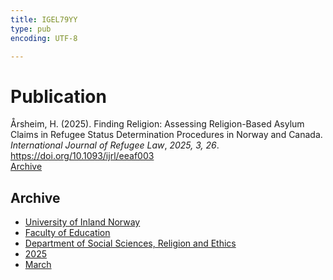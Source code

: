 ```yaml
---
title: IGEL79YY
type: pub
encoding: UTF-8

---
```

<h1>Publication</h1>
<article id="csl-bib-container-IGEL79YY" class="csl-bib-container">
  <div class="csl-bib-body"> <div class="csl-entry">Årsheim, H. (2025). Finding Religion: Assessing Religion-Based Asylum Claims in Refugee Status Determination Procedures in Norway and Canada. <i>International Journal of Refugee Law</i>, <i>2025, 3, 26</i>. <a href="https://doi.org/10.1093/ijrl/eeaf003">https://doi.org/10.1093/ijrl/eeaf003</a></div> </div>
  <div class="csl-bib-buttons">
    <a href="#taxonomy-article-IGEL79YY" alt="archive" class="csl-bib-button">Archive</a>
  </div>
  <div id="csl-bib-meta-container-IGEL79YY"></div>
</article>
<div id="csl-bib-meta-IGEL79YY" class="csl-bib-meta">
  <article id="taxonomy-article-IGEL79YY" class="taxonomy-article">
    <h1>Archive</h1>
    <ul>
      <li><a href="{{< params subfolder >}}en/archive/?key=3DCRN523">University of Inland Norway</a></li>
      <li><a href="{{< params subfolder >}}en/archive/?key=WYNZA47F">Faculty of Education</a></li>
      <li><a href="{{< params subfolder >}}en/archive/?key=XY7UYWKQ">Department of Social Sciences, Religion and Ethics</a></li>
      <li><a href="{{< params subfolder >}}en/archive/?key=Z8HBTF29">2025</a></li>
      <li><a href="{{< params subfolder >}}en/archive/?key=BFNZXYPD">March</a></li>
    </ul>
  </article>
</div>
